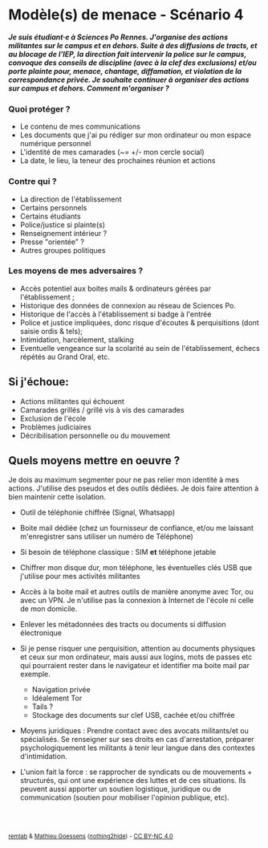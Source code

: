 # Modèle(s) de menace - Scénario 4

***Je suis étudiant·e à Sciences Po Rennes. J'organise des actions militantes sur le campus et en dehors. Suite à des diffusions de tracts, et au blocage de l'IEP, la direction fait intervenir la police sur le campus, convoque des conseils de discipline (avec à la clef des exclusions) et/ou porte plainte pour, menace, chantage, diffamation, et violation de la correspondance privée. Je souhaite continuer à organiser des actions sur campus et dehors. Comment m'organiser ?***

### Quoi protéger ?
- Le contenu de mes communications
- Les documents que j'ai pu rédiger sur mon ordinateur ou mon espace numérique personnel
- L'identité de mes camarades (~= +/- mon cercle social)
- La date, le lieu, la teneur des prochaines réunion et actions

### Contre qui ?
- La direction de l'établissement
- Certains personnels
- Certains étudiants
- Police/justice si plainte(s)
- Renseignement intérieur ?
- Presse "orientée" ?
- Autres groupes politiques

### Les moyens de mes adversaires ?
- Accès potentiel aux boites mails & ordinateurs gérées par l'établissement ;
- Historique des données de connexion au réseau de Sciences Po.
- Historique de l'accès à l'établissement si badge à l'entrée
- Police et justice impliquées, donc risque d'écoutes & perquisitions (dont saisie ordis & tels);
- Intimidation, harcèlement, stalking
- Eventuelle vengeance sur la scolarité au sein de l'établissement, échecs répétés au Grand Oral, etc.

## Si j'échoue:
- Actions militantes qui échouent
- Camarades grillés / grillé vis à vis des camarades
- Exclusion de l'école
- Problèmes judiciaires
- Décribilisation personnelle ou du mouvement

## Quels moyens mettre en oeuvre ?

Je dois au maximum segmenter pour ne pas relier mon identité à mes actions. J'utilise des pseudos et des outils dédiées. Je dois faire attention à bien maintenir cette isolation.

- Outil de téléphonie chiffrée  (Signal, Whatsapp)

- Boite mail dédiée (chez un fournisseur de confiance, et/ou me laissant m'enregistrer sans utiliser un numéro de Téléphone)

- Si besoin de téléphone classique : SIM **et** téléphone jetable

- Chiffrer mon disque dur, mon téléphone, les éventuelles clés USB que j'utilise pour mes activités militantes

- Accès à la boite mail et autres outils de manière anonyme avec Tor, ou avec un VPN. Je n'utilise pas la connexion à Internet de l'école ni celle de mon domicile.

- Enlever les métadonnées des tracts ou documents si diffusion électronique

- Si je pense risquer une perquisition, attention au documents physiques et ceux sur mon ordinateur, mais aussi aux logins, mots de passes etc qui pourraient rester dans le navigateur et identifier ma boite mail par exemple.
    - Navigation privée
    - Idéalement Tor
    - Tails ?
    - Stockage des documents sur clef USB, cachée et/ou chiffrée


- Moyens juridiques : Prendre contact avec des avocats militants/et ou spécialisés. Se renseigner sur ses droits en cas d'arrestation, préparer psychologiquement les militants à tenir leur langue dans des contextes d'intimidation.

- L'union fait la force : se rapprocher de syndicats ou de mouvements + structurés, qui ont une expérience des luttes et de ces situations. Ils peuvent aussi apporter un soutien logistique, juridique ou de communication (soutien pour mobiliser l'opinion publique, etc).

<br><br>
<p><small><a href="https://r3mlab.github.io">remlab</a> & <a href="http://mathieu.goessens.fr/formation/">Mathieu Goessens</a> (<a href="https://nothing2hide.org">nothing2hide</a>) - <a href="https://creativecommons.org/licenses/by-nc/4.0/">CC BY-NC 4.0</a></small></p>
